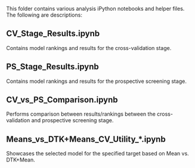 This folder contains various analysis iPython notebooks and helper files. 
The following are descriptions:

## CV_Stage_Results.ipynb
Contains model rankings and results for the cross-validation stage.

## PS_Stage_Results.ipynb
Contains model rankings and results for the prospective screening stage.

## CV_vs_PS_Comparison.ipynb
Performs comparison between results/rankings between the cross-validation and prospective screening stage.

## Means_vs_DTK+Means_CV_Utility_*.ipynb
Showcases the selected model for the specified target based on Mean vs. DTK+Mean.
